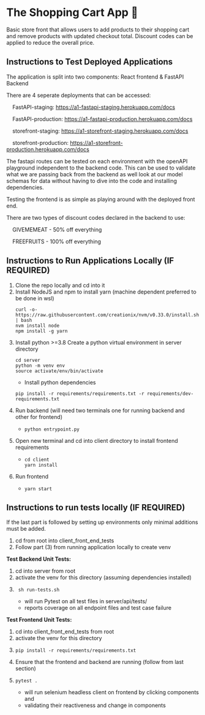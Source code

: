 # The Shopping Cart App 🛒

Basic store front that allows users to add products to their shopping cart and remove products with updated checkout total.
Discount codes can be applied to reduce the overall price.

## Instructions to Test Deployed Applications

The application is split into two components: React frontend & FastAPI Backend

There are 4 seperate deployments that can be accessed:

&nbsp;&nbsp;&nbsp;&nbsp;FastAPI-staging: https://a1-fastapi-staging.herokuapp.com/docs

&nbsp;&nbsp;&nbsp;&nbsp;FastAPI-production:  https://a1-fastapi-production.herokuapp.com/docs

&nbsp;&nbsp;&nbsp;&nbsp;storefront-staging:  https://a1-storefront-staging.herokuapp.com/docs

&nbsp;&nbsp;&nbsp;&nbsp;storefront-production: https://a1-storefront-production.herokuapp.com/docs

The fastapi routes can be tested on each environment with the openAPI playground independent to the backend code. 
This can be used to validate what we are passing back from the backend as well look at our model schemas for data without
having to dive into the code and installing dependencies.

Testing the frontend is as simple as playing around with the deployed front end. 

There are two types of discount codes declared in the backend to use:

&nbsp;&nbsp;&nbsp;&nbsp;GIVEMEMEAT - 50% off everything

&nbsp;&nbsp;&nbsp;&nbsp;FREEFRUITS - 100% off everything

## Instructions to Run Applications Locally (IF REQUIRED)

1. Clone the repo locally and cd into it
2. Install NodeJS and npm to install yarn (machine dependent preferred to be done in wsl)
   ~~~~
   curl -o- https://raw.githubusercontent.com/creationix/nvm/v0.33.0/install.sh | bash
   nvm install node
   npm install -g yarn
   ~~~~
3. Install python >=3.8 Create a python virtual environment in server directory
   ~~~~
   cd server
   python -m venv env
   source activate/env/bin/activate
   ~~~~
   * Install python dependencies
    ~~~~
    pip install -r requirements/requirements.txt -r requirements/dev-requirements.txt
    ~~~~
4. Run backend (will need two terminals one for running backend and other for frontend)
    *  ~~~~
       python entrypoint.py
       ~~~~
5. Open new terminal and cd into client directory to install frontend requirements
    * ~~~~
      cd client
      yarn install
      ~~~~
6. Run frontend
    * ~~~~
      yarn start
      ~~~~
    
## Instructions to run tests locally (IF REQUIRED)

If the last part is followed by setting up environments only minimal additions must be added.

1. cd from root into client_front_end_tests
2. Follow part (3) from running application locally to create venv

**Test Backend Unit Tests:**

  1. cd into server from root
  2. activate the venv for this directory (assuming dependencies installed)
  3. ~~~~
      sh run-tests.sh
      ~~~~
      * will run Pytest on all test files in server/api/tests/
      * reports coverage on all endpoint files and test case failure
      
**Test Frontend Unit Tests:**

  1. cd into client_front_end_tests from root
  2. activate the venv for this directory
  3. 
      ~~~~
      pip install -r requirements/requirements.txt
      ~~~~
  4. Ensure that the frontend and backend are running (follow from last section)
  4. ~~~~
     pytest .
     ~~~~
      * will run selenium headless client on frontend by clicking components and
      * validating their reactiveness and change in components

